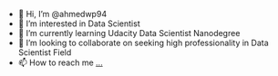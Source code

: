 - 👋 Hi, I’m @ahmedwp94
- 👀 I’m interested in Data Scientist
- 🌱 I’m currently learning Udacity Data Scientist Nanodegree 
- 💞️ I’m looking to collaborate on seeking high professionality in Data Scientist Field
- 📫 How to reach me [...](https://www.linkedin.com/in/ahmed-adel-badr/)

<!---
ahmedwp94/ahmedwp94 is a ✨ special ✨ repository because its `README.md` (this file) appears on your GitHub profile.
You can click the Preview link to take a look at your changes.
--->
